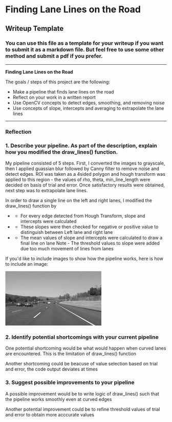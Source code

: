 # **Finding Lane Lines on the Road** 

## Writeup Template

### You can use this file as a template for your writeup if you want to submit it as a markdown file. But feel free to use some other method and submit a pdf if you prefer.

---

**Finding Lane Lines on the Road**

The goals / steps of this project are the following:
* Make a pipeline that finds lane lines on the road
* Reflect on your work in a written report
* Use OpenCV concepts to detect edges, smoothing, and removing noise
* Use concepts of slope, intercepts and averaging to extrapolate the lane lines


[//]: # (Image References)

[image1]: ./examples/grayscale.jpg "Grayscale"

---

### Reflection

### 1. Describe your pipeline. As part of the description, explain how you modified the draw_lines() function.

My pipeline consisted of 5 steps. First, I converted the images to grayscale, then I applied guassian blur followed by Canny filter to remove noise and detect edges. ROI was taken as a 4sided polygon and hough transform was applied to this region - the values of rho, theta, min_line_length were decided on basis of trial and error. Once satisfactory results were obtained, next step was to extrapolate lane lines.

In order to draw a single line on the left and right lanes, I modified the draw_lines() function by 
* - For every edge detected from Hough Transform, slope and intercepts were calculated
* - These slopes were then checked for negative or positive value to distinguish between Left lane and right lane
* - The mean values of slope and intercepts were calculated to draw a final line on lane
Note - The threshold values to slope were added due too much movement of lines from lanes

If you'd like to include images to show how the pipeline works, here is how to include an image: 

![alt text][image1]


### 2. Identify potential shortcomings with your current pipeline


One potential shortcoming would be what would happen when curved lanes are encountered. This is the limitation of draw_lines() function 

Another shortcoming could be beacuse of value selection based on trial and error, the code output deviates at times


### 3. Suggest possible improvements to your pipeline

A possible improvement would be to write logic of draw_lines() such that the pipeline works smoothly even at curved edges

Another potential improvement could be to refine threshold values of trial and error to obtain more acccurate values
